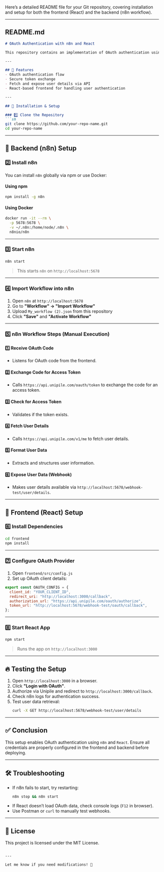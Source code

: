 Here’s a detailed README file for your Git repository, covering installation and setup for both the frontend (React) and the backend (n8n workflow).  

---

## README.md  

```markdown
# OAuth Authentication with n8n and React

This repository contains an implementation of OAuth authentication using `n8n` as the backend and a `React.js` frontend. The `n8n` workflow handles authentication, token exchange, user data retrieval, and exposure via a webhook.

---

## 📌 Features
- OAuth authentication flow
- Secure token exchange
- Fetch and expose user details via API
- React-based frontend for handling user authentication

---

## 🚀 Installation & Setup

### 1️⃣ Clone the Repository
```sh
git clone https://github.com/your-repo-name.git
cd your-repo-name
```

---

## 🔧 Backend (n8n) Setup

### 2️⃣ Install n8n
You can install `n8n` globally via npm or use Docker:

#### **Using npm**
```sh
npm install -g n8n
```
#### **Using Docker**
```sh
docker run -it --rm \
  -p 5678:5678 \
  -v ~/.n8n:/home/node/.n8n \
  n8nio/n8n
```

---

### 3️⃣ Start n8n
```sh
n8n start
```
> This starts `n8n` on `http://localhost:5678`

---

### 4️⃣ Import Workflow into n8n
1. Open `n8n` at `http://localhost:5678`
2. Go to **"Workflow" → "Import Workflow"**
3. Upload `My_workflow (2).json` from this repository
4. Click **"Save"** and **"Activate Workflow"**

---

### 5️⃣ n8n Workflow Steps (Manual Execution)
#### 1️⃣ Receive OAuth Code
- Listens for OAuth code from the frontend.

#### 2️⃣ Exchange Code for Access Token
- Calls `https://api.unipile.com/oauth/token` to exchange the code for an access token.

#### 3️⃣ Check for Access Token
- Validates if the token exists.

#### 4️⃣ Fetch User Details
- Calls `https://api.unipile.com/v1/me` to fetch user details.

#### 5️⃣ Format User Data
- Extracts and structures user information.

#### 6️⃣ Expose User Data (Webhook)
- Makes user details available via `http://localhost:5678/webhook-test/user/details`.

---

## 🎨 Frontend (React) Setup

### 6️⃣ Install Dependencies
```sh
cd frontend
npm install
```

---

### 7️⃣ Configure OAuth Provider
1. Open `frontend/src/config.js`
2. Set up OAuth client details:
```javascript
export const OAUTH_CONFIG = {
  client_id: "YOUR_CLIENT_ID",
  redirect_uri: "http://localhost:3000/callback",
  authorization_url: "https://api.unipile.com/oauth/authorize",
  token_url: "http://localhost:5678/webhook-test/oauth/callback",
};
```

---

### 8️⃣ Start React App
```sh
npm start
```
> Runs the app on `http://localhost:3000`

---

## 🔥 Testing the Setup
1. Open `http://localhost:3000` in a browser.
2. Click **"Login with OAuth"**.
3. Authorize via Unipile and redirect to `http://localhost:3000/callback`.
4. Check n8n logs for authentication success.
5. Test user data retrieval:  
   ```sh
   curl -X GET http://localhost:5678/webhook-test/user/details
   ```

---

## ✅ Conclusion
This setup enables OAuth authentication using `n8n` and `React`. Ensure all credentials are properly configured in the frontend and backend before deploying.

---

## 🛠 Troubleshooting
- If n8n fails to start, try restarting:
  ```sh
  n8n stop && n8n start
  ```
- If React doesn’t load OAuth data, check console logs (`F12` in browser).
- Use Postman or `curl` to manually test webhooks.

---

## 📜 License
This project is licensed under the MIT License.

```

---

Let me know if you need modifications! 🚀
